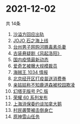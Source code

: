 # 2021-12-02
  共 14条

  <!-- BEGIN -->
  <!-- 最后更新时间:Thu Dec 02 2021 11:09:23 GMT+0000 (Coordinated Universal Time) -->
  1. [沙溢方回应出轨](https://www.zhihu.com/search?q=沙溢)
1. [JOJO 石之海上线](https://www.zhihu.com/search?q=石之海)
1. [台州男子网购河豚毒素杀妻](https://www.zhihu.com/search?q=台州杀妻)
1. [古装悬疑剧《风起洛阳》](https://www.zhihu.com/search?q=风起洛阳)
1. [国内疫情最新动态](https://www.zhihu.com/search?q=疫情)
1. [爱奇艺被曝大规模裁员](https://www.zhihu.com/search?q=爱奇艺)
1. [海贼王 1034 情报](https://www.zhihu.com/search?q=海贼王)
1. [北京经开区打疫苗送消费券](https://www.zhihu.com/search?q=打疫苗送消费券)
1. [亲姑姑称不知鹿道森被校园欺凌](https://www.zhihu.com/search?q=鹿道森)
1. [幻塔无版号 PC 版](https://www.zhihu.com/search?q=幻塔)
1. [荣耀 60 系列发布](https://www.zhihu.com/search?q=荣耀60)
1. [上海消保委约谈加拿大鹅](https://www.zhihu.com/search?q=加拿大鹅)
1. [村民袭警被击倒身亡](https://www.zhihu.com/search?q=袭警)
1. [原神雪山任务](https://www.zhihu.com/search?q=原神)
  <!-- END -->
  